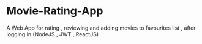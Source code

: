 # Movie-Rating-App
A Web App for rating , reviewing and adding movies to favourites list , after logging in (NodeJS , JWT , ReactJS) 
